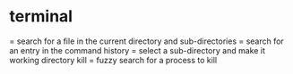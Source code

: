 # terminal

<C-t> = search for a file in the current directory and sub-directories
<C-r> = search for an entry in the command history
<M-c> = select a sub-directory and make it working directory
kill <tab> = fuzzy search for a process to kill

